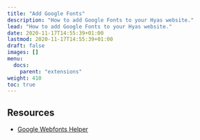 ```yaml
---
title: "Add Google Fonts"
description: "How to add Google Fonts to your Hyas website."
lead: "How to add Google Fonts to your Hyas website."
date: 2020-11-17T14:55:39+01:00
lastmod: 2020-11-17T14:55:39+01:00
draft: false
images: []
menu:
  docs:
    parent: "extensions"
weight: 410
toc: true
---
```


## Resources

- [Google Webfonts Helper](https://google-webfonts-helper.herokuapp.com/fonts)

